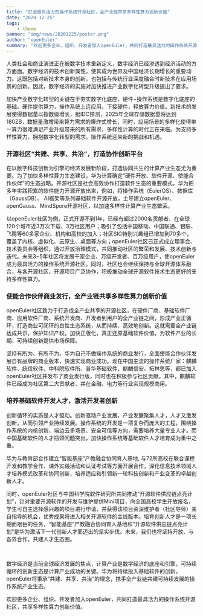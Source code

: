 ```yaml
---
title: "打造最具活力的操作系统开源社区，全产业链共享多样性算力创新价值"
date: "2020-12-25"
tags:
    - theme
banner: "img/news/20201225/poster.png"
author: "openEuler"
summary: "欢迎更多企业、组织、开发者加入openEuler，共同打造最具活力的操作系统开源社区，共享多样性算力创新价值"
---
```


<ClientOnly>
  <news-newsHeader />
</ClientOnly>

<div class="markdown">

人类社会和商业演进正在被数字技术重新定义，数字经济已经渗透到经济活动的方方面面。数字经济的技术创新属性，使其成为世界及中国经济长期增长的重要动力。这既包括对新技术本身的创新，也包括与传统行业深度融合时新技术在应用场景的创新。因此，数字经济的实施对加快推进产业数字化转型升级提出了要求。

加快产业数字化转型的关键在于夯实数字化底座，硬件+操作系统是数字化底座的基础。硬件提供算力，操作系统上连应用、下接硬件，释放算力价值。新技术的发展使得数据量以指数级增长，据IDC预测，2025年全球存储数据量将达到180ZB，数据量激增带来算力需求的爆炸式增长，同时，应用场景的多样化使得单一算力很难满足产业升级带来的所有需求，多样性计算的时代正在来临。为支持多样性算力，拥抱数字化转型的需求，操作系统迎来新的挑战和机遇。

### 开源社区“共建、共享、共治”，打造协作创新平台

在以数字科技创新为引擎的经济发展新阶段，打造协同共生的计算产业生态尤为重要。为了加快多样性算力生态建设，华为计算确定“硬件开放、软件开源、使能合作伙伴”的生态战略。开源社区是社会高效协作打造软件生态的重要模式，华为把多年实践积累的软件能力开源开放出来，例如，将操作系统（EulerOS）、数据库（GaussDB）、 AI框架等系列基础软件开源开放，主导建立openEuler、openGauss、MindSpore开源社区，以加速多样性计算产业生态繁荣。

以openEuler社区为例，正式开源不到1年，已经有超过2000名贡献者、在全球120个城市近3万次下载、3万社区用户；吸引了包括中国移动、中国联通、银联、飞腾等60多家企业、机构和高校的加入；社区SIG特别兴趣组已增加到70多个，覆盖了内核、虚拟化、云原生、桌面等方向；openEuler社区已正式成立理事会、技术委员会等组织，通过开放治理模式，共同推动社区的繁荣和发展、技术创新与迭代。未来3~5年社区将发展千家企业、万级开发者、百万级用户，使openEuler成为最具活力的操作系统开源社区。同时，社区也会继续保持与全球开源体系融合，与各开源社区、开源项目广泛协作，积极推动全球开源软件技术生态更好的支持多样性算力。

### 使能合作伙伴商业发行，全产业链共享多样性算力创新价值

openEuler社区致力于打造成全产业共享的开源社区，在硬件厂商、基础软件厂商、应用软件厂商、系统开发商、开发者到用户的全产业链之间，形成产业正循环，打造商业可闭环的良性生态系统，从而持续、高效地创新。这就需要全产业链达成共识，保护知识产权，加快正版化，真正还原基础软件价值，为软件产业的长期、可持续创新提供市场保障。

坚持有所为、有所不为，华为自己不做操作系统的商业发行，全面使能合作伙伴发展自有品牌的商业版本，快速实现商业成功。现在中国主流的操作系统厂家：麒麟软件、统信软件、中科院软件所、普华基础软件、麒麟信安、拓林思等，都已加入openEuler社区并发布了商业发行版，同时也在积极参与社区贡献。其中，麒麟软件已经成为社区第二大贡献者、并在金融、电力等行业实现规模商用。

### 培养基础软件开发人才，激活开发者创新

创新循环的实质是人才驱动。创新驱动产业发展，产业发展聚集人才，人才又激发创新，从而引领产业持续发展。操作系统的开发是一项复杂而庞大的工程，围绕操作系统的内核创新、端边云多场景、安全可信等方向，需要培养大量专业人才。而中国基础软件的人才瓶颈问题突出，加快操作系统等基础软件人才培育成为重中之重。

华为与教育部合作建立“智能基座”产教融合协同育人基地, 与72所高校在联合课程开发和教学合作、课外实践活动和认证考试等方面开展合作，深化信息技术领域人才培养模式改革和协同创新，培养适应和引领新一轮科技创新和产业变革的卓越创新人才。

同时，openEuler社区与中国科学院软件研究所共同推动“开源软件供应链点亮计划”，针对重要开源软件的开发与维护提供Mini项目，向全国高校学生开放报名，学生可自主选择感兴趣的项目进行申请，并获得该项目资深维护者（社区导师）亲自指导的机会，优秀成果将进入相关开源软件的主线版本。培育创新人才是一项长期而艰巨的任务，“智能基座”产教融合协同育人基地和“开源软件供应链点亮计划”是华为激活下一代创新人才而迈出的坚实步伐。未来，我们也将坚持开放、与各界合作，共建人才生态圈。

<br>

数字经济是当前全球经济发展的焦点，计算产业是数字经济的底座和引擎，可持续循环的创新生态是计算产业成功的关键。华为将持续投入基础软件的创新，openEuler将秉承“共建、共享、共治”的理念，携手全产业链共建可持续发展的操作系统产业生态。

欢迎更多企业、组织、开发者加入openEuler，共同打造最具活力的操作系统开源社区，共享多样性算力创新价值。

</div>